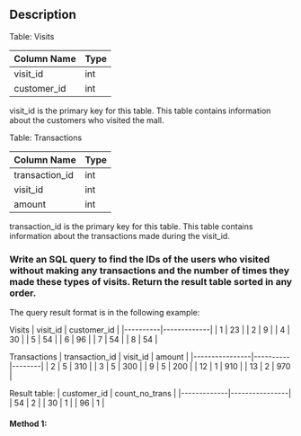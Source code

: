 ## Description

Table: Visits

| Column Name | Type |
| ----------- | ---- |
| visit_id    | int  |
| customer_id | int  |

visit_id is the primary key for this table.
This table contains information about the customers who visited the mall.

Table: Transactions

| Column Name    | Type |
| -------------- | ---- |
| transaction_id | int  |
| visit_id       | int  |
| amount         | int  |

transaction_id is the primary key for this table.
This table contains information about the transactions made during the visit_id.

### Write an SQL query to find the IDs of the users who visited without making any transactions and the number of times they made these types of visits. Return the result table sorted in any order.

The query result format is in the following example:

Visits
| visit_id | customer_id |
|----------|-------------|
| 1 | 23 |
| 2 | 9 |
| 4 | 30 |
| 5 | 54 |
| 6 | 96 |
| 7 | 54 |
| 8 | 54 |

Transactions
| transaction_id | visit_id | amount |
|----------------|----------|--------|
| 2 | 5 | 310 |
| 3 | 5 | 300 |
| 9 | 5 | 200 |
| 12 | 1 | 910 |
| 13 | 2 | 970 |

Result table:
| customer_id | count_no_trans |
|-------------|----------------|
| 54 | 2 |
| 30 | 1 |
| 96 | 1 |

#### Method 1:

```sql

```
